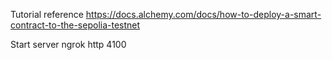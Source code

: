 Tutorial reference
https://docs.alchemy.com/docs/how-to-deploy-a-smart-contract-to-the-sepolia-testnet

Start server
ngrok http 4100